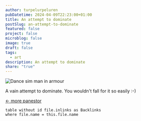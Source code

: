 ```yaml
---
author: turpelurpeluren
pubDatetime: 2024-04-09T22:23:00+01:00
title: An attempt to dominate
postSlug: an-attempt-to-dominate
featured: false
project: false
microblog: false
image: true
draft: false
tags:
  - art
description: An attempt to dominate
share: "true"
---
```

![Dance sim man in armour](@assets/images/an_attempt_to_dominate.png)

A vain attempt to dominate. You wouldn't fall for it so easily :-)

[<- more panestor](/posts/panestor)

```dataview
table without id file.inlinks as Backlinks
where file.name = this.file.name
```